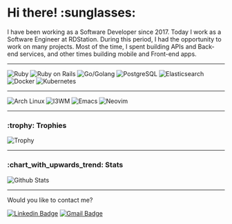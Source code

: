 <h1>Hi there! :sunglasses:</h1>

<p>
I have been working as a Software Developer since 2017. Today I work as a Software Engineer at RDStation. During this period, I had the opportunity to work on many projects. Most of the time, I spent building APIs and Back-end services, and other times building mobile and Front-end apps.
</p>

---

<div style="display: inline-block">
  <img alt="Ruby" src="https://img.shields.io/badge/-ruby-red?style=for-the-badge&logo=ruby&logoColor=white" />
  <img alt="Ruby on Rails" src="https://img.shields.io/badge/-rails-red?style=for-the-badge&logo=rubyonrails&logoColor=white" />
  <img alt="Go/Golang" src="https://img.shields.io/badge/-go-007D9C?style=for-the-badge&logo=go&logoColor=white" />
  <img alt="PostgreSQL" src="https://img.shields.io/badge/-postgresql-336791?style=for-the-badge&logo=postgresql&logoColor=white" />
  <img alt="Elasticsearch" src="https://img.shields.io/badge/-elasticsearch-FEC514?style=for-the-badge&logo=elasticsearch&logoColor=black" />
  <img alt="Docker" src="https://img.shields.io/badge/-docker-2496ED?style=for-the-badge&logo=docker&logoColor=white" />
  <img alt="Kubernetes" src="https://img.shields.io/badge/-kubernetes-326DE6?style=for-the-badge&logo=kubernetes&logoColor=white" />
</div>

---

<div style="display: inline-block">
  <img alt="Arch Linux" src="https://img.shields.io/badge/-arch-1794D1?style=for-the-badge&logo=archlinux&logoColor=white" />
  <img alt="I3WM" src="https://img.shields.io/badge/-i3wm-52C0FF?style=for-the-badge&logoColor=white" />
  <img alt="Emacs" src="https://img.shields.io/badge/-emacs-884CB9?style=for-the-badge&logo=gnuemacs&logoColor=white" />
  <img alt="Neovim" src="https://img.shields.io/badge/-neovim-5E9A3C?style=for-the-badge&logo=neovim&logoColor=white" />
</div>

---

<h3>:trophy: Trophies</h3>
<img alt="Trophy" src="https://github-profile-trophy.vercel.app/?username=flaviogf&column=7" />

---

<h3>:chart_with_upwards_trend: Stats</h3>
<img alt="Github Stats" src="https://github-readme-stats.vercel.app/api?username=flaviogf&show_icons=true&include_all_commits=true" />

---

<p>Would you like to contact me?</p>

[![Linkedin Badge](https://img.shields.io/badge/-LinkedIn-blue?style=flat-square&logo=Linkedin&logoColor=white&link=https://www.linkedin.com/in/flaviogf)](https://www.linkedin.com/in/flaviogf)
[![Gmail Badge](https://img.shields.io/badge/-Gmail-red?style=flat-square&logo=Gmail&logoColor=white&link=mailto:flavio.fernandes6@gmail.com)](mailto:flavio.fernandes6@gmail.com)
